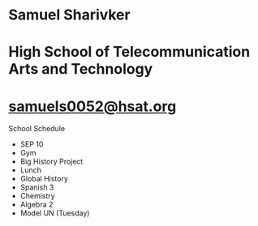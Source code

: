 # Samuel Sharivker
# High School of Telecommunication Arts and Technology
# [samuels0052@hsat.org](mailto:samuels0052@hsat.org)

School Schedule

* SEP 10
* Gym
* Big History Project
* Lunch
* Global History
* Spanish 3
* Chemistry
* Algebra 2
* Model UN (Tuesday)